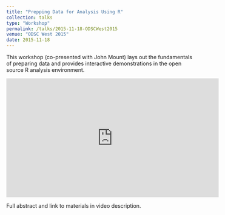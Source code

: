 ```yaml
---
title: "Prepping Data for Analysis Using R"
collection: talks
type: "Workshop"
permalink: /talks/2015-11-18-ODSCWest2015
venue: "ODSC West 2015"
date: 2015-11-18
---
```


This workshop (co-presented with John Mount) lays out the fundamentals of preparing data and provides interactive demonstrations in the open source R analysis environment.

<iframe width="560" height="315" src="https://www.youtube-nocookie.com/embed/Dd6idYl8mu8" frameborder="0" allow="accelerometer; autoplay; encrypted-media; gyroscope; picture-in-picture" allowfullscreen></iframe>

Full abstract and link to materials in video description.